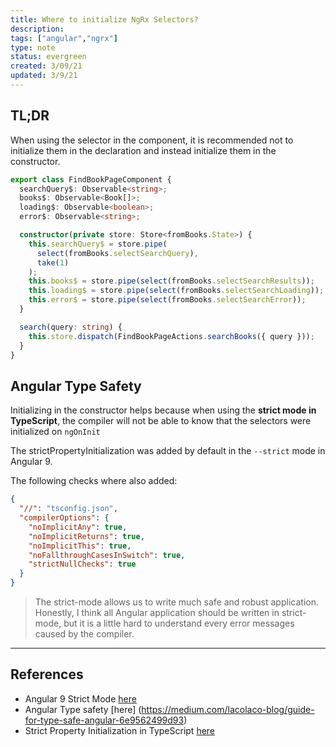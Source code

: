```yaml
---
title: Where to initialize NgRx Selectors?
description:
tags: ["angular","ngrx"]
type: note
status: evergreen
created: 3/09/21
updated: 3/9/21
---
```


## TL;DR

When using the selector in the component, it is recommended not to initialize them in the declaration and instead initialize them in the constructor.

```typescript
export class FindBookPageComponent {
  searchQuery$: Observable<string>;
  books$: Observable<Book[]>;
  loading$: Observable<boolean>;
  error$: Observable<string>;

  constructor(private store: Store<fromBooks.State>) {
    this.searchQuery$ = store.pipe(
      select(fromBooks.selectSearchQuery),
      take(1)
    );
    this.books$ = store.pipe(select(fromBooks.selectSearchResults));
    this.loading$ = store.pipe(select(fromBooks.selectSearchLoading));
    this.error$ = store.pipe(select(fromBooks.selectSearchError));
  }

  search(query: string) {
    this.store.dispatch(FindBookPageActions.searchBooks({ query }));
  }
}
```

## Angular Type Safety

Initializing in the constructor helps because when using the **strict mode in TypeScript**, the compiler will not be able to know that the selectors were initialized on `ngOnInit`

The strictPropertyInitialization was added by default in the `--strict` mode in Angular 9.


The following checks where also added:
```json
{
  "//": "tsconfig.json",
  "compilerOptions": {
    "noImplicitAny": true,
    "noImplicitReturns": true,
    "noImplicitThis": true,
    "noFallthroughCasesInSwitch": true,
    "strictNullChecks": true
  }
}
```


>The strict-mode allows us to write much safe and robust application. Honestly, I think all Angular application should be written in strict-mode, but it is a little hard to understand every error messages caused by the compiler.

---
## References

- Angular 9 Strict Mode [here](https://indepth.dev/a-look-at-major-features-in-the-angular-ivy-version-9-release/#strict-mode)
- Angular Type safety [here] (https://medium.com/lacolaco-blog/guide-for-type-safe-angular-6e9562499d93)
- Strict Property Initialization in TypeScript [here](https://mariusschulz.com/articles/strict-property-initialization-in-typescript)

